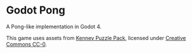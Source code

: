 # Godot Pong
A Pong-like implementation in Godot 4.

This game uses assets from [Kenney Puzzle Pack](https://www.kenney.nl/assets/puzzle-pack), licensed under [Creative Commons CC-0](https://creativecommons.org/publicdomain/zero/1.0/).
